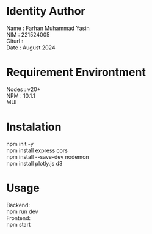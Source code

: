 # Identity Author
Name    : Farhan Muhammad Yasin \
NIM     : 221524005 \
Giturl  : \
Date    : August 2024 

# Requirement Environtment
Nodes   : v20+ \
NPM     : 10.1.1 \
MUI 

# Instalation
npm init -y \
npm install express cors \
npm install --save-dev nodemon \
npm install plotly.js d3 

# Usage
Backend: \
npm run dev \
Frontend: \
npm start 
